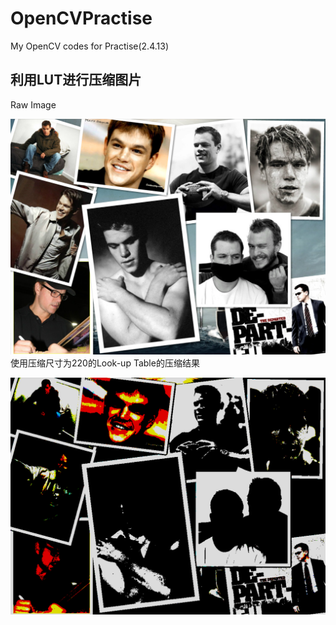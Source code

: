 # OpenCVPractise
My OpenCV codes for Practise(2.4.13)

利用LUT进行压缩图片
-
Raw Image

![Ex1](/Markdown/LUT1.png)
使用压缩尺寸为220的Look-up Table的压缩结果

![Ex1](/Markdown/LUT2.png)
